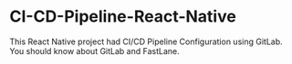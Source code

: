 # CI-CD-Pipeline-React-Native

This React Native project had CI/CD Pipeline Configuration using GitLab.
You should know about GitLab and FastLane.
